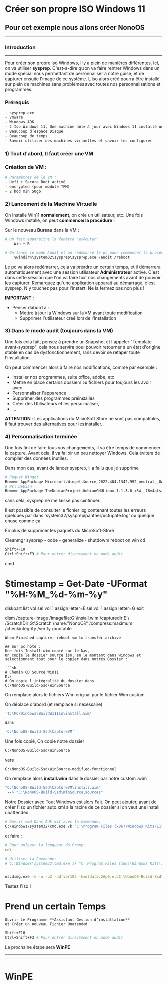 # Créer son propre ISO Windows 11

## Pour cet exemple nous allons créer **NonoOS**
---

### **Introduction**
---
Pour créer son propre iso Windows, Il y a plein de manières différentes. Ici,  on va utiliser **sysprep**.
C'est-à-dire qu'on va faire rentrer Windows dans un mode spécial nous permettant de personnaliser à notre guise, et de capturer ensuite l'image de ce système. L'iso alors créé pourra être installé sur plein de machines sans problèmes avec toutes nos personnalisations et programmes. 

### **Prérequis**
```sh
- sysprep.exe
- Vmware
- Windows ADK
- 2 Iso Windows 11, Une machine hôte à jour avec Windows 11 installé une VM avec win11 que l´on clonera
- Beaucoup d´espace Disque
- Beaucoup de temps
- Savoir utiliser des machines virtuelles et savoir les configurer
```

### **1) Tout d'abord, Il faut créer une VM**

### Création de VM :
```sh
# Paramètres de la VM :
- Uefi + Secure Boot activé
- encrypted (pour module TPM)
- 2 hdd min 50gb

```


### **2) Lancement de la Machine Virtuelle**
On Installe Win11 **normalement**, on crée un utilisateur, etc.
Une fois Windows installé, on peut **commencer la procédure** !

Sur le nouveau **Bureau** dans la VM :

```sh
# On fait apparaitre la fenêtre "exécuter"
    Win + R
```
```sh
# On lance le mode Audit et on redémarre le pc pour commencer la procédure
    %windir%\system32\sysprep\sysprep.exe /audit /reboot
```

Le pc va alors redémarrer, cela va prendre un certain temps, et il démarrera automatiquement avec une session utilisateur **Administrateur** active. C'est dans cette session que l'on va faire tout nos changements avant de pouvoir les capturer. Remarquez qu'une application apparait au démarrage, c'est sysprep. N'y touchez pas pour l'instant. Ne la fermez pas non plus !

**IMPORTANT** :
- Penser dabord à :
    - Mettre à jour la Windows sur la VM avant toute modification                     
    - Supprimer l'utilisateur créé lors de l'installation

### **3) Dans le mode audit (toujours dans la VM)**
Une fois cela fait, pensez à prendre un Snapshot et l'appeler "Template-avant-sysprep", cela nous servira pour pouvoir retourner à un état d'origine stable en cas de dysfonctionnement, sans devoir se retaper toute l'installation.  

On peut commencer alors à faire nos modifications, comme par exemple :

- Installer nos programmes, suite office, adobe, etc
- Mettre en place certains dossiers ou fichiers pour toujours les avoir avec
- Personnaliser l'apparence
- Supprimer des programmes préinstallés
- Créer des Utilisateurs et les personnaliser,
- ...

**ATTENTION** : Les applications du MicroSoft Store ne sont pas compatibles, il faut trouver des alternatives pour les installer.


### **4) Personnalisation terminée**
Une fois fini de faire tous vos changements, Il va être temps de commencer la capture.
Avant cela, il va falloir un peu nettoyer Windows. Cela évitera de compiler des données inutiles.

Dans mon cas, avant de lancer sysprep, il a fallu que je supprime

```sh
# Paquet Winget
Remove-AppPackage Microsoft.Winget.Source_2022.404.1342.992_neutral__8wekyb3d8bbwe
# Wsl Debian
Remove-AppPackage TheDebianProject.DebianGNULinux_1.1.3.0_x64__76v4gfsz19hv4
```
sans cela, sysprep ne me laisse pas continuer.

Il est possible de consulter le fichier log contenant toutes les erreurs quelques par dans 'system32/sysprep/panther/uctupate.log' ou quelque chose comme ça

En plus de supprimer les paquets du MicroSoft-Store
 
Cleanmgr
sysprep  - oobe - generalize - shutdowm
reboot on win cd

```sh
Shift+F10
Ctrl+Shift+F3 # Pour entrer directement en mode audit
```
 cmd

# $timestamp = Get-Date -UFormat "%H:%M_%d-%m-%y"

diskpart
list vol
sel vol 1
assign letter=E
sel vol 1
assign letter=G
exit

dism /capture-image /imagefile:G:\install.wim /capturedir:E:\ /ScratchDir:G:\Scratch /name:"NonoOS" /compress:maximum /checkintegrity /verify /bootable

```
When Finished capture, reboot vm to transfer archive

## Sur pc hôte :
Une fois Install.wim copié sur le Nas, 
On copie le dossier source iso, en le montant dans windows et selectionnant tout pour le copier dans notres Dossier : 

```sh
# Chemin CD Source Win11
K:\
# On copie l'intégralité du dossier dans
C:\NonoOS-Build-Ssd\WinSource
```
On remplace alors le fichiers Wim original par le fichier Wim custom.

On déplace d'abord (et remplace si nécessaire)

```sh
'T:\PC\Windows\BuildW11Iso\install.wim'

dans

'C:\NonoOS-Build-Ssd\CaptureVM'
```
Une fois copié, On copie notre dossier
```sh
C:\NonoOS-Build-Ssd\WinSource
```
vers
```sh
C:\NonoOS-Build-Ssd\WinSource-modified-fonctionnel
```
On remplace alors
**install.wim** dans le dossier par notre custom .wim


```sh
"C:\NonoOS-Build-Ssd\CaptureVM\install.wim"
 --> "C:\NonoOS-Build-Ssd\WinSource\sources"
```
Notre Dossier avec Tout Windows est alors Fait. On peut ajouter, avant de créer l'iso un fichier auto.xml a la racine de ce dossier si on veut une install unattended

```sh
# Ouvrir cmd Dans Adk kit avec la Commande:
C:\Windows\system32\cmd.exe /k "C:\Program Files (x86)\Windows Kits\11\Assessment and Deployment Kit\Deployment Tools\DandISetEnv.bat" 
```

et faire :

```sh
# Pour enlever la longueur du Prompt
cd\
```
```sh
# Utiliser la Commande:
# C:\Windows\system32\cmd.exe /k "C:\Program Files (x86)\Windows Kits\11\Assessment and Deployment Kit\Deployment Tools\DandISetEnv.bat" 


oscdimg.exe -m -o -u2 -udfver102 -bootdata:2#p0,e,bC:\NonoOS-Build-Ssd\WinSource-modified-fonctionnel\boot\etfsboot.com#pEF,e,bC:\NonoOS-Build-Ssd\WinSource-modified-fonctionnel\efi\microsoft\boot\efisys.bin C:\NonoOS-Build-Ssd\WinSource-modified-fonctionnel C:\NonoOS-Build-Ssd\NonoOS.iso
```
Testez l'Iso !

# Prend un certain Temps
```
Ouvrir Le Programme **Assistant Gestion d’installation**
et Créer un nouveau Fichier Unatended
```

```sh
Shift+F10
Ctrl+Shift+F3 # Pour entrer directement en mode audit
```

La prochaine étape sera **WinPE**

---
---

# WinPE

